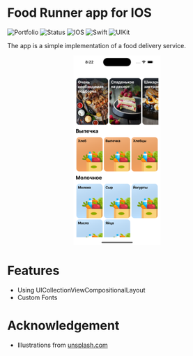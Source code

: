 # Food Runner app for IOS

![Portfolio](https://img.shields.io/badge/portfolio_app-393E41)
![Status](https://img.shields.io/badge/status-service_implementation-3F88C5)
![IOS](https://img.shields.io/badge/platform-IOS-44BBA4)
![Swift](https://img.shields.io/badge/Swift-E94F37)
![UIKit](https://img.shields.io/badge/UIKit-F6F7EB)

The app is a simple implementation of a food delivery service.

<p align="center">
  <img src="./Screenshots/Screenshot_1.png" width="200">
</p>

# Features
- Using UICollectionViewCompositionalLayout
- Custom Fonts

# Acknowledgement
- Illustrations from [unsplash.com](https://unsplash.com)
